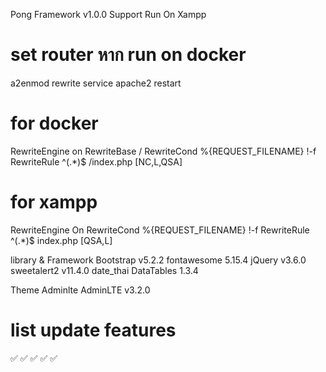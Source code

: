 Pong Framework v1.0.0 Support Run On Xampp

# set router หาก run on docker

a2enmod rewrite
service apache2 restart

# for docker

RewriteEngine on
RewriteBase /
RewriteCond %{REQUEST_FILENAME} !-f
RewriteRule ^(.\*)$ /index.php [NC,L,QSA]

# for xampp

RewriteEngine On
RewriteCond %{REQUEST_FILENAME} !-f
RewriteRule ^(.\*)$ index.php [QSA,L]

library & Framework
Bootstrap v5.2.2
fontawesome 5.15.4
jQuery v3.6.0
sweetalert2 v11.4.0
date_thai
DataTables 1.3.4

Theme Adminlte
AdminLTE v3.2.0

# list update features

<!-- docker run -->
<!-- rest api with curl--> ✅
<!-- rest upload file --> ✅
<!-- rest delete file --> ✅
<!-- env mangement --> ✅
<!-- api validate with jwt --> ✅
<!-- middleware api  -->
<!-- handle route controlers-->
<!-- migrate data models-->
<!-- file management -->
<!-- new threme with admin connect-->
<!-- docker backup data -->
<!-- core -->
<!-- ci/cd -->
<!-- document -->
